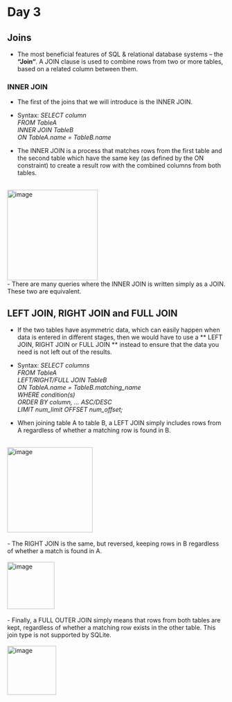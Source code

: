 # Day 3
## Joins 
- The most beneficial features of SQL & relational database systems – the **“Join“**. A JOIN clause is used to combine rows from two or more tables, based on a related column between them.

### INNER JOIN
- The first of the joins that we will introduce is the INNER JOIN.
- Syntax: *SELECT column <br/>
          FROM TableA<br/>
          INNER JOIN TableB<br/>
          ON TableA.name = TableB.name* <br/> 

- The INNER JOIN is a process that matches rows from the first table and the second table which have the same key (as defined by the ON constraint) to create a result row with the combined columns from both tables.
</br>  
<img width="209" alt="image" src="https://github.com/pankhuridata/15_days_of_sql/assets/109762146/b066ff13-ae65-4d9d-bde3-c91870eccfd5">
</br>
- There are many queries where the INNER JOIN is written simply as a JOIN. These two are equivalent.

## LEFT JOIN, RIGHT JOIN and FULL JOIN
- If the two tables have asymmetric data, which can easily happen when data is entered in different stages, then we would have to use a ** LEFT JOIN, RIGHT JOIN or FULL JOIN ** instead to ensure that the data you need is not left out of the results.

- Syntax: *SELECT columns </br>
           FROM TableA </br>
           LEFT/RIGHT/FULL JOIN TableB </br>
           ON TableA.name = TableB.matching_name </br>
           WHERE condition(s) </br>
           ORDER BY column, … ASC/DESC </br>
           LIMIT num_limit OFFSET num_offset;* </br>

 - When joining table A to table B, a LEFT JOIN simply includes rows from A regardless of whether a matching row is found in B.</br>
</br>
<img width="197" alt="image" src="https://github.com/pankhuridata/15_days_of_sql/assets/109762146/0157bc51-80f8-4869-9ee4-0bccb441fe18">
</br>
</br>
 - The RIGHT JOIN is the same, but reversed, keeping rows in B regardless of whether a match is found in A.</br>
</br>
<img width="109" alt="image" src="https://github.com/pankhuridata/15_days_of_sql/assets/109762146/724c5357-67f6-4fe3-b749-3f502f18051e">
</br>
</br>
 - Finally, a FULL OUTER JOIN simply means that rows from both tables are kept, regardless of whether a matching row exists in the other table. This join type is not supported by SQLite. </br> </br>
<img width="113" alt="image" src="https://github.com/pankhuridata/15_days_of_sql/assets/109762146/bda67458-0ecf-4767-928f-dcfa2335a3bc">



